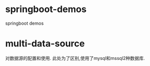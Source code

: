 # springboot-demos
springboot  demos


# multi-data-source
对数据源的配置和使用.
此处为了区别,使用了mysql和mssql2种数据库. 




